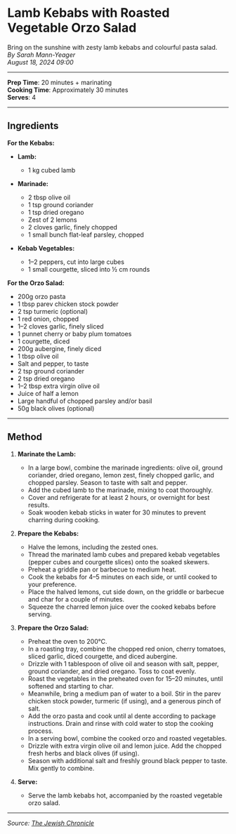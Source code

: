 # Lamb Kebabs with Roasted Vegetable Orzo Salad

Bring on the sunshine with zesty lamb kebabs and colourful pasta salad.  
*By Sarah Mann-Yeager*  
*August 18, 2024 09:00*

---

**Prep Time**: 20 minutes + marinating  
**Cooking Time**: Approximately 30 minutes  
**Serves**: 4

---

## Ingredients

**For the Kebabs:**

- **Lamb:**
  - 1 kg cubed lamb

- **Marinade:**
  - 2 tbsp olive oil
  - 1 tsp ground coriander
  - 1 tsp dried oregano
  - Zest of 2 lemons
  - 2 cloves garlic, finely chopped
  - 1 small bunch flat-leaf parsley, chopped

- **Kebab Vegetables:**
  - 1–2 peppers, cut into large cubes
  - 1 small courgette, sliced into ½ cm rounds

**For the Orzo Salad:**

- 200g orzo pasta
- 1 tbsp parev chicken stock powder
- 2 tsp turmeric (optional)
- 1 red onion, chopped
- 1–2 cloves garlic, finely sliced
- 1 punnet cherry or baby plum tomatoes
- 1 courgette, diced
- 200g aubergine, finely diced
- 1 tbsp olive oil
- Salt and pepper, to taste
- 2 tsp ground coriander
- 2 tsp dried oregano
- 1–2 tbsp extra virgin olive oil
- Juice of half a lemon
- Large handful of chopped parsley and/or basil
- 50g black olives (optional)

---

## Method

1. **Marinate the Lamb:**
   - In a large bowl, combine the marinade ingredients: olive oil, ground coriander, dried oregano, lemon zest, finely chopped garlic, and chopped parsley. Season to taste with salt and pepper.
   - Add the cubed lamb to the marinade, mixing to coat thoroughly.
   - Cover and refrigerate for at least 2 hours, or overnight for best results.
   - Soak wooden kebab sticks in water for 30 minutes to prevent charring during cooking.

2. **Prepare the Kebabs:**
   - Halve the lemons, including the zested ones.
   - Thread the marinated lamb cubes and prepared kebab vegetables (pepper cubes and courgette slices) onto the soaked skewers.
   - Preheat a griddle pan or barbecue to medium heat.
   - Cook the kebabs for 4–5 minutes on each side, or until cooked to your preference.
   - Place the halved lemons, cut side down, on the griddle or barbecue and char for a couple of minutes.
   - Squeeze the charred lemon juice over the cooked kebabs before serving.

3. **Prepare the Orzo Salad:**
   - Preheat the oven to 200°C.
   - In a roasting tray, combine the chopped red onion, cherry tomatoes, sliced garlic, diced courgette, and diced aubergine.
   - Drizzle with 1 tablespoon of olive oil and season with salt, pepper, ground coriander, and dried oregano. Toss to coat evenly.
   - Roast the vegetables in the preheated oven for 15–20 minutes, until softened and starting to char.
   - Meanwhile, bring a medium pan of water to a boil. Stir in the parev chicken stock powder, turmeric (if using), and a generous pinch of salt.
   - Add the orzo pasta and cook until al dente according to package instructions. Drain and rinse with cold water to stop the cooking process.
   - In a serving bowl, combine the cooked orzo and roasted vegetables.
   - Drizzle with extra virgin olive oil and lemon juice. Add the chopped fresh herbs and black olives (if using).
   - Season with additional salt and freshly ground black pepper to taste. Mix gently to combine.

4. **Serve:**
   - Serve the lamb kebabs hot, accompanied by the roasted vegetable orzo salad.

---

*Source: [The Jewish Chronicle](https://www.thejc.com/lets-eat/recipe/recipe-lamb-kebabs-with-roasted-vegetable-orzo-salad-q7p5wbj8)*